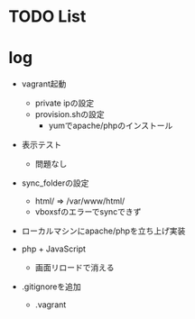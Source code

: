 TODO List
=========

# log

* vagrant起動
    * private ipの設定
    * provision.shの設定
        * yumでapache/phpのインストール

* 表示テスト
    * 問題なし

* sync_folderの設定
    * html/ => /var/www/html/
    * vboxsfのエラーでsyncできず

* ローカルマシンにapache/phpを立ち上げ実装

* php + JavaScript
    * 画面リロードで消える

* .gitignoreを追加
    * .vagrant
